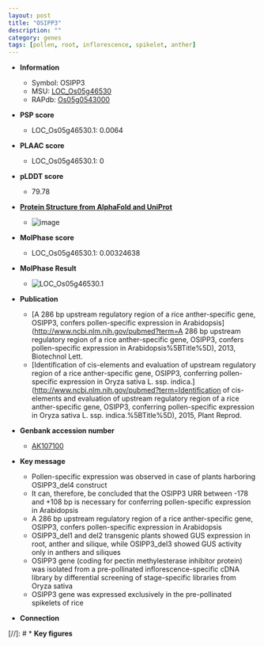 ```yaml
---
layout: post
title: "OSIPP3"
description: ""
category: genes
tags: [pollen, root, inflorescence, spikelet, anther]
---
```


* **Information**  
    + Symbol: OSIPP3  
    + MSU: [LOC_Os05g46530](http://rice.plantbiology.msu.edu/cgi-bin/ORF_infopage.cgi?orf=LOC_Os05g46530)  
    + RAPdb: [Os05g0543000](http://rapdb.dna.affrc.go.jp/viewer/gbrowse_details/irgsp1?name=Os05g0543000)  

* **PSP score**  
    + LOC_Os05g46530.1: 0.0064 

* **PLAAC score**  
    + LOC_Os05g46530.1: 0 

* **pLDDT score**
    + 79.78

* **[Protein Structure from AlphaFold and UniProt](https://www.uniprot.org/uniprotkb/Q65XN3/entry#structure)**
    + ![image](https://ricepsp.github.io/images/Q6/AF-Q65XN3-F1.png)

* **MolPhase score**
    + LOC_Os05g46530.1: 0.00324638

* **MolPhase Result**
    + ![LOC_Os05g46530.1](https://304243504.github.io/Pictures/LOC_Os05g/LOC_Os05g46530.1.png)

* **Publication**  
    + [A 286 bp upstream regulatory region of a rice anther-specific gene, OSIPP3, confers pollen-specific expression in Arabidopsis](http://www.ncbi.nlm.nih.gov/pubmed?term=A 286 bp upstream regulatory region of a rice anther-specific gene, OSIPP3, confers pollen-specific expression in Arabidopsis%5BTitle%5D), 2013, Biotechnol Lett.
    + [Identification of cis-elements and evaluation of upstream regulatory region of a rice anther-specific gene, OSIPP3, conferring pollen-specific expression in Oryza sativa L. ssp. indica.](http://www.ncbi.nlm.nih.gov/pubmed?term=Identification of cis-elements and evaluation of upstream regulatory region of a rice anther-specific gene, OSIPP3, conferring pollen-specific expression in Oryza sativa L. ssp. indica.%5BTitle%5D), 2015, Plant Reprod.

* **Genbank accession number**  
    + [AK107100](http://www.ncbi.nlm.nih.gov/nuccore/AK107100)

* **Key message**  
    + Pollen-specific expression was observed in case of plants harboring OSIPP3_del4 construct
    + It can, therefore, be concluded that the OSIPP3 URR between -178 and +108 bp is necessary for conferring pollen-specific expression in Arabidopsis
    + A 286 bp upstream regulatory region of a rice anther-specific gene, OSIPP3, confers pollen-specific expression in Arabidopsis
    + OSIPP3_del1 and del2 transgenic plants showed GUS expression in root, anther and silique, while OSIPP3_del3 showed GUS activity only in anthers and siliques
    + OSIPP3 gene (coding for pectin methylesterase inhibitor protein) was isolated from a pre-pollinated inflorescence-specific cDNA library by differential screening of stage-specific libraries from Oryza sativa
    + OSIPP3 gene was expressed exclusively in the pre-pollinated spikelets of rice

* **Connection**  

[//]: # * **Key figures**  


